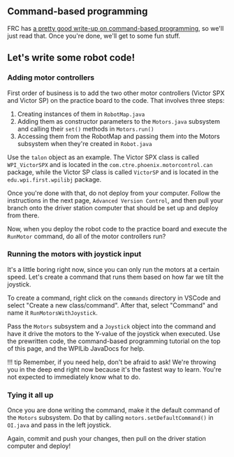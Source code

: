 ## Command-based programming

FRC has [a pretty good write-up on command-based programming](https://frc-docs.readthedocs.io/en/latest/docs/software/commandbased/index.html#command-based-programming), so we'll just read that. Once you're done, we'll get to some fun stuff.

## Let's write some robot code!

### Adding motor controllers

First order of business is to add the two other motor controllers (Victor SPX and Victor SP) on the practice board to the code. That involves three steps:

1. Creating instances of them in `RobotMap.java`
2. Adding them as constructor parameters to the `Motors.java` subsystem and calling their `set()` methods in `Motors.run()`
3. Accessing them from the RobotMap and passing them into the Motors subsystem when they're created in `Robot.java`

Use the `talon` object as an example. The Victor SPX class is called `WPI_VictorSPX` and is located in the `com.ctre.phoenix.motorcontrol.can` package, while the Victor SP class is called `VictorSP` and is located in the `edu.wpi.first.wpilibj` package. 

Once you're done with that, do not deploy from your computer. Follow the instructions in the next page, `Advanced Version Control`, and then pull your branch onto the driver station computer that should be set up and deploy from there.

Now, when you deploy the robot code to the practice board and execute the `RunMotor` command, do all of the motor controllers run?

### Running the motors with joystick input

It's a little boring right now, since you can only run the motors at a certain speed. Let's create a command that runs them based on how far we tilt the joystick. 

To create a command, right click on the `commands` directory in VSCode and select "Create a new class/command". After that, select "Command" and name it `RunMotorsWithJoystick`. 

Pass the `Motors` subsystem and a `Joystick` object into the command and have it drive the motors to the Y-value of the joystick when executed. Use the prewritten code, the command-based programming tutorial on the top of this page, and the WPILib JavaDocs for help. 

!!! tip
    Remember, if you need help, don't be afraid to ask! We're throwing you in the deep end right now because it's the fastest way to learn. You're not expected to immediately know what to do.

### Tying it all up

Once you are done writing the command, make it the default command of the `Motors` subsystem. Do that by calling `motors.setDefaultCommand()` in `OI.java` and pass in the left joystick.

Again, commit and push your changes, then pull on the driver station computer and deploy!